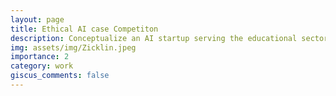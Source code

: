 ```yaml
---
layout: page
title: Ethical AI case Competiton
description: Conceptualize an AI startup serving the educational sector while embedding ethical considerations at every level of the business strategy.
img: assets/img/Zicklin.jpeg
importance: 2
category: work
giscus_comments: false
---
```

